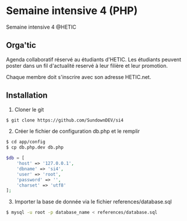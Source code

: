 # Semaine intensive 4 (PHP)

Semaine intensive 4 @HETIC

## Orga'tic

Agenda collaboratif réservé au étudiants d'HETIC. Les étudiants peuvent poster dans un fil d'actualité reservé à leur filière et leur promotion.

Chaque membre doit s'inscrire avec son adresse HETIC.net.

## Installation

1. Cloner le git

```bash
$ git clone https://github.com/SundownDEV/si4
```

2. Créer le fichier de configuration db.php et le remplir

```bash
$ cd app/config
$ cp db.php.dev db.php
```

```php
$db = [
    'host' => '127.0.0.1',
    'dbname' => 'si4',
    'user' => 'root',
    'password' => '',
    'charset' => 'utf8'
];
```

3. Importer la base de donnée via le fichier references/database.sql

```bash
$ mysql -u root -p database_name < references/database.sql
```
